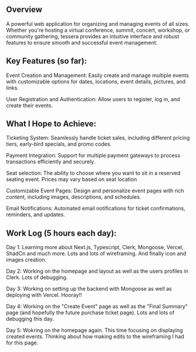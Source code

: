## Overview 
A powerful web application for organizing and managing events of all sizes. Whether you're hosting a virtual conference, summit, concert, workshop, or community gathering, tessera provides an intuitive interface and robust features to ensure smooth and successful event management.

## Key Features (so far):
Event Creation and Management: Easily create and manage multiple events with customizable options for dates, locations, event details, pictures, and links.

User Registration and Authentication: Allow users to register, log in, and create their events.

## What I Hope to Achieve:
Ticketing System: Seamlessly handle ticket sales, including different pricing tiers, early-bird specials, and promo codes.

Payment Integration: Support for multiple payment gateways to process transactions efficiently and securely.

Seat selection: The ability to choose where you want to sit in a reserved seating event. Prices may vary based on seat location

Customizable Event Pages: Design and personalize event pages with rich content, including images, descriptions, and schedules.

Email Notifications: Automated email notifications for ticket confirmations, reminders, and updates.

## Work Log (5 hours each day):
Day 1: Learning more about Next.js, Typescript, Clerk, Mongoose, Vercel, ShadCn and much more. Lots and lots of wireframing. And finally icon and images creation.

Day 2: Working on the homepage and layout as well as the users profiles in Clerk. Lots of debugging.

Day 3: Working on setting up the backend with Mongoose as well as deploying with Vercel. Hooray!!

Day 4: Working on the "Create Event" page as well as the "Final Summary" page (and hopefully the future purchase ticket page). Lots and lots of debugging this day.

Day 5: Wokring on the homepage again. This time focusing on displaying created events. Thinking about how making edits to the wireframing I had for this page.
